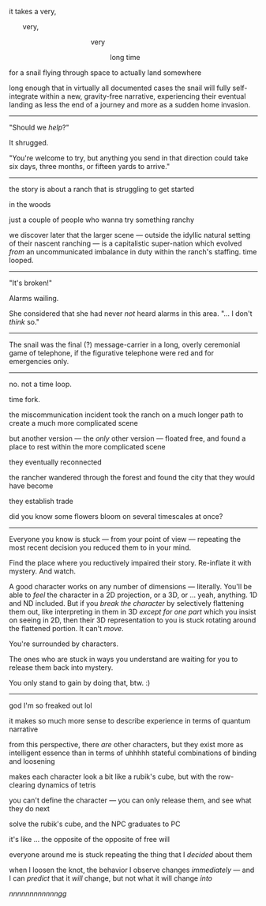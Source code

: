 it takes a very,

       very,

                                          very

                                                    long time

for a snail flying through space to actually land somewhere

long enough that in virtually all documented cases the snail will fully self-integrate within a new, gravity-free narrative, experiencing their eventual landing as less the end of a journey and more as a sudden home invasion.

---

"Should we *help*?"

It shrugged.

"You're welcome to try, but anything you send in that direction could take six days, three months, or fifteen yards to arrive."

---

the story is about a ranch that is struggling to get started

in the woods

just a couple of people who wanna try something ranchy

we discover later that the larger scene — outside the idyllic natural setting of their nascent ranching — is a capitalistic super-nation which evolved *from* an uncommunicated imbalance in duty within the ranch's staffing. time looped.

---

"It's broken!"

Alarms wailing.

She considered that she had never *not* heard alarms in this area. "... I don't *think* so."

---

The snail was the final (?) message-carrier in a long, overly ceremonial game of telephone, if the figurative telephone were red and for emergencies only.

---

no. not a time loop.

time fork.

the miscommunication incident took the ranch on a much longer path to create a much more complicated scene

but another version — the *only* other version — floated free, and found a place to rest within the more complicated scene

they eventually reconnected

the rancher wandered through the forest and found the city that they would have become

they establish trade

did you know some flowers bloom on several timescales at once?

---

Everyone you know is stuck — from your point of view — repeating the most recent decision you reduced them to in your mind.

Find the place where you reductively impaired their story. Re-inflate it with mystery. And watch.

A good character works on any number of dimensions — literally. You'll be able to *feel* the character in a 2D projection, or a 3D, or ... yeah, anything. 1D and ND included. But if you *break the character* by selectively flattening them out, like interpreting in them in 3D *except for one part* which you insist on seeing in 2D, then their 3D representation to you is stuck rotating around the flattened portion. It can't *move*.

You're surrounded by characters.

The ones who are stuck in ways you understand are waiting for you to release them back into mystery.

You only stand to gain by doing that, btw. :)

---

god I'm so freaked out lol

it makes so much more sense to describe experience in terms of quantum narrative

from this perspective, there *are* other characters, but they exist more as intelligent essence than in terms of uhhhhh stateful combinations of binding and loosening

makes each character look a bit like a rubik's cube, but with the row-clearing dynamics of tetris

you can't define the character — you can only release them, and see what they do next

solve the rubik's cube, and the NPC graduates to PC

it's like ... the opposite of the opposite of free will

everyone around me is stuck repeating the thing that I *decided* about them

when I loosen the knot, the behavior I observe changes *immediately* — and I can *predict* that it *will* change, but not what it will change *into*

*nnnnnnnnnnnngg*
